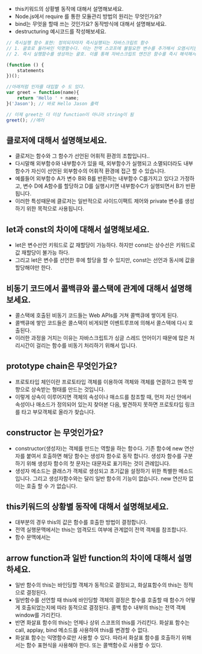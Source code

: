 <!-- - 클로저에 대해서 설명해보세요.
- let과 const의 차이에 대해서 설명해보세요.
- 비동기 코드에서 콜백큐와 콜스택에 관계에 대해서 설명해보세요.
- prototype chain은 무엇인가요? 
- constructor 는 무엇인가요?  -->
- this키워드의 상황별 동작에 대해서 설명해보세요.
- Node.js에서 require 를 통한 모듈관리 방법의 원리는 무엇인가요? 
- bind는 무엇을 할때 쓰는 것인가요? 동작방식에 대해서 설명해보세요.
- destructuring 예시코드를 작성해보세요.
<!-- - arrow function과 일반 function의 차이에 대해서 설명하세요. -->

<!-- ```javascript
const animals = {
 run() {
     console.log('열심히 달린다');
 },

 jump() {
     console.log('팔짝팔짝 뛴다');
 },

 bike() {
     console.log('')
 },

 info() {
     console.log(`name is ${this.name}, age is ${this.age}`);
 }
}


const animalFactory = (name, age) => {
 return Object.assign(Object.create(animals), {name:name, age:age});
 //Object.create, Obect.assign
}

const man = animalFactory('crong', 13);
console.log(man);
``` -->

```javascript
// 즉시실행 함수 표현: 정의되자마자 즉시실행되는 자바스크립트 함수
// 1. 괄호로 둘러싸인 익명함수다. 이는 전역 스코프에 불필요한 변수를 추가해서 오염시키는 것을 방지할 수있으머, IIFE내부의 변수에 접근하지 못하도록 막을 수 있다.
// 2. 즉시 실행함수를 생성하는 괄호. 이를 통해 자바스크립트 엔진은 함수를 즉시 해석해서 실행한다.

(function () {
    statements
})();

//아래처럼 인자를 대입할 수 도 있다.
var greet = function(name){
    return 'Hello ' + name;
}('Jason'); // 바로 Hello Jason 출력

// 이제 greet는 더 이상 function이 아니라 string이 됨
greet(); //에러
```

## 클로저에 대해서 설명해보세요.
- 클로저는 함수와 그 함수가 선언된 어휘적 환경의 조합입니다..
- 다시말해 외부함수와 내부함수가 있을 때, 외부함수가 실행되고 소멸되더라도 내부함수가 자신이 선언된 외부함수의 어휘적 환경에 접근 할 수 있습니다.
- 예를들어 외부함수 A가 변수 B와 B를 반환하는 내부함수 C를가지고 있다고 가정하고, 변수 D에 A함수를 할당하고 D를 실행시키면 내부함수C가 실행되면서 B가 반환됩니다.
- 이러한 특성때문에 클로저는 일반적으로 사이드이팩트 제어와 private 변수를 생성하기 위한 목적으로 사용됩니다.

## let과 const의 차이에 대해서 설명해보세요.
- let은 변수선언 키워드로 값 재할당이 가능하다. 하지만 const는 상수선은 키워드로 값 재할당이 불가능 하다.
- 그리고 let은 변수를 선언한 후에 할당을 할 수 있지만, const는 선언과 동시에 값을 할당해야만 한다.

## 비동기 코드에서 콜백큐와 콜스택에 관계에 대해서 설명해보세요.
- 콜스택에 호출된 비동기 코드들는 Web APIs를 거쳐 콜백큐에 쌓이게 된다.
- 콜백큐에 쌓인 코드들은 콜스택이 비게되면 이벤트루프에 의해서 콜스텍에 다시 호출된다.
- 이러한 과정을 거치는 이유는 자바스크립트가 싱글 스레드 언어이기 때문에 많은 처리시간이 걸리는 함수를 비동기 처리하기 위해서 입니다.

## prototype chain은 무엇인가요? 
- 프로토타입 체인이란 프로토타입 객체를 이용하여 객체와 객체를 연결하고 한쪽 방향으로 상속받는 형태를 만드는 것입니다. 
- 이렇게 상속이 이루어지면 객체의 속성이나 매소드를 참조할 때, 먼저 자신 안에서 속성이나 매소드가 정의되어 있는지 찾아본 다음, 발견하지 못하면 프로토타입 링크를 타고 부모객체로 올라가 찾습니다.

## constructor 는 무엇인가요? 
- constructor(생성자)는 객체를 만드는 역할을 하는 함수다. 기존 함수에 new 연산자를 붙여서 호출하면 해당 함수는 생성자 함수로 동작 합니다. 생성자 함수를 구분하기 위해 생성자 함수의 첫 문자는 대문자로 표기하는 것이 관례입니다.
- 생성자 메소드는 클래스가 객체로 생성되고 초기값을 설정하기 위한 특별한 메소드 입니다. 그리고 생성자함수와는 달리 일반 함수의 기능이 없습니다. new 연산자 없이는 호출 할 수 가 없습니다.

## this키워드의 상황별 동작에 대해서 설명해보세요.
- 대부분의 경우 this의 값은 함수를 호출한 방법이 결정합니다.
- 전역 실행문맥에서는 this는 엄격모드 여부에 관계없이 전역 객체를 참조합니다.
- 함수 문맥에서는 

## arrow function과 일반 function의 차이에 대해서 설명하세요.
- 일반 함수의 this는 바인딩할 객체가 동적으로 결정되고, 화살표함수의 this는 정적으로 결정된다.
- 일반함수를 선언할 때 this에 바인딩할 객체의 결정은 함수를 호출할 때 함수가 어떻게 호출되었는지에 따라 동적으로 결정된다. 콜백 함수 내부의 this는 전역 객체 window를 가리킨다.
- 반면 화살표 함수의 this는 언제나 상위 스코프의 this를 가리킨다. 화살표 함수는 call, applay, bind 메소드를 사용하여 this를 변경할 수 없다.
- 화살표 함수는 익명함수로만 사용할 수 있다. 따라서 화살표 함수를 호출하기 위해서는 함수 표현식을 사용해야 한다. 또는 콜백함수로 사용할 수 있다.